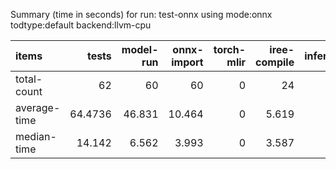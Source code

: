 Summary (time in seconds) for run: test-onnx using mode:onnx todtype:default backend:llvm-cpu

| items        |   tests |   model-run |   onnx-import |   torch-mlir |   iree-compile |   inference |
|:-------------|--------:|------------:|--------------:|-------------:|---------------:|------------:|
| total-count  | 62      |      60     |        60     |            0 |         24     |       15    |
| average-time | 64.4736 |      46.831 |        10.464 |            0 |          5.619 |        1.56 |
| median-time  | 14.142  |       6.562 |         3.993 |            0 |          3.587 |        0    |
